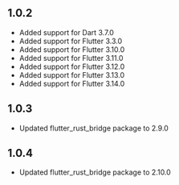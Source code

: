 ## 1.0.2

- Added support for Dart 3.7.0
- Added support for Flutter 3.3.0
- Added support for Flutter 3.10.0
- Added support for Flutter 3.11.0
- Added support for Flutter 3.12.0
- Added support for Flutter 3.13.0
- Added support for Flutter 3.14.0

## 1.0.3

- Updated flutter_rust_bridge package to 2.9.0

## 1.0.4

- Updated flutter_rust_bridge package to 2.10.0
